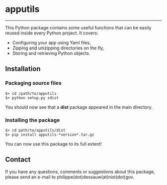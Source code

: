 # apputils

-----

This Python package contains some useful functions that can be easily reused inside every Python project. It covers:

* Configuring your app using Yaml files,
* Zipping and unizipping directories on the fly,
* Storing and retrieving Python objects.

## Installation

### Packaging source files

	$> cd /path/to/apputils
	$> python setup.py sdist

You should now see that a **dist** package appeared in the main directory.

### Installing the package

	$> cd path/to/apputils/dist
	$> pip install apputils-*version*.tar.gz

You can now use this package to its full extent!

## Contact

If you have any questions, comments or suggestions about this package, please send an e-mail to philippe(dot)dessauw(at)nist(dot)gov.
